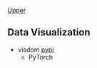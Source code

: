 [Upper](index.md)

## Data Visualization

* visdom [pypi](https://pypi.python.org/pypi/visdom/0.1.04)
  * PyTorch
